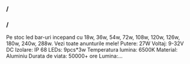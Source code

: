 ### /    
### /   
Pe stoc led bar-uri incepand cu 18w, 36w, 54w, 72w, 108w, 120w, 126w, 180w, 240w,
288w. Vezi toate anunturile mele! Putere: 27W Voltaj: 9-32V DC Izolare: IP 68 LEDs:
9pcs\*3w Temperatura lumina: 6500K Material: Aluminiu Durata de viata: 50000+ ore
Lumina:...


